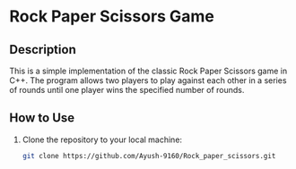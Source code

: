 # Rock Paper Scissors Game

## Description
This is a simple implementation of the classic Rock Paper Scissors game in C++. The program allows two players to play against each other in a series of rounds until one player wins the specified number of rounds.

## How to Use
1. Clone the repository to your local machine:
   ```bash
   git clone https://github.com/Ayush-9160/Rock_paper_scissors.git

